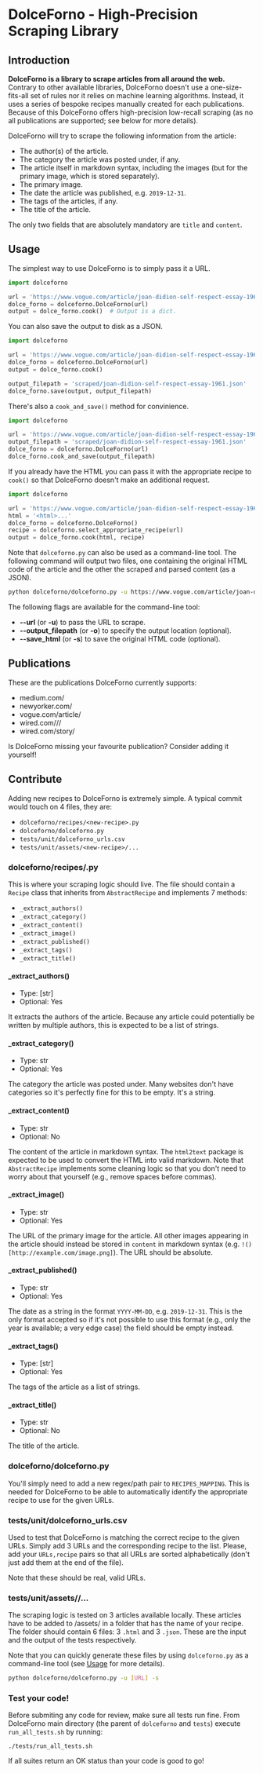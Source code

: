 # DolceForno - High-Precision Scraping Library

## Introduction

**DolceForno is a library to scrape articles from all around the web.** Contrary
to other available libraries, DolceForno doesn't use a one-size-fits-all
set of rules nor it relies on machine learning algorithms. Instead, it uses a
series of bespoke recipes manually created for each publications. Because of
this DolceForno offers high-precision low-recall scraping (as no all
publications are supported; see below for more details).

DolceForno will try to scrape the following information from the article:

- The author(s) of the article.
- The category the article was posted under, if any.
- The article itself in markdown syntax, including the images (but for the
primary image, which is stored separately).
- The primary image.
- The date the article was published, e.g. `2019-12-31`.
- The tags of the articles, if any.
- The title of the article.

The only two fields that are absolutely mandatory are `title` and `content`.

## Usage

The simplest way to use DolceForno is to simply pass it a URL.

```python
import dolceforno

url = 'https://www.vogue.com/article/joan-didion-self-respect-essay-1961'
dolce_forno = dolceforno.DolceForno(url)
output = dolce_forno.cook()  # Output is a dict.
```

You can also save the output to disk as a JSON.

```python
import dolceforno

url = 'https://www.vogue.com/article/joan-didion-self-respect-essay-1961'
dolce_forno = dolceforno.DolceForno(url)
output = dolce_forno.cook()

output_filepath = 'scraped/joan-didion-self-respect-essay-1961.json'
dolce_forno.save(output, output_filepath)
```

There's also a `cook_and_save()` method for convinience.

```python
import dolceforno

url = 'https://www.vogue.com/article/joan-didion-self-respect-essay-1961'
output_filepath = 'scraped/joan-didion-self-respect-essay-1961.json'
dolce_forno = dolceforno.DolceForno(url)
dolce_forno.cook_and_save(output_filepath)
```

If you already have the HTML you can pass it with the appropriate recipe to
`cook()` so that DolceForno doesn't make an additional request.

```python
import dolceforno

url = 'https://www.vogue.com/article/joan-didion-self-respect-essay-1961'
html = '<html>...'
dolce_forno = dolceforno.DolceForno()
recipe = dolceforno.select_appropriate_recipe(url)
output = dolce_forno.cook(html, recipe)
```

Note that `dolceforno.py` can also be used as a command-line tool. The
following command will output two files, one containing the original HTML
code of the article and the other the scraped and parsed content (as a JSON).

```bash
python dolceforno/dolceforno.py -u https://www.vogue.com/article/joan-didion-self-respect-essay-1961 -s
```

The following flags are available for the command-line tool:

- **--url** (or **-u**) to pass the URL to scrape.
- **--output_filepath** (or **-o**) to specify the output location (optional).
- **--save_html** (or **-s**) to save the original HTML code (optional).

## Publications

These are the publications DolceForno currently supports:

- medium.com/
- newyorker.com/
- vogue.com/article/
- wired.com/<YYYY>/<MM>/
- wired.com/story/

Is DolceForno missing your favourite publication? Consider adding it yourself!

## Contribute

Adding new recipes to DolceForno is extremely simple. A typical commit
would touch on 4 files, they are:

- `dolceforno/recipes/<new-recipe>.py`
- `dolceforno/dolceforno.py`
- `tests/unit/dolceforno_urls.csv`
- `tests/unit/assets/<new-recipe>/...`

### dolceforno/recipes/<new-recipe>.py

This is where your scraping logic should live. The file should contain a
`Recipe` class that inherits from `AbstractRecipe` and implements 7 methods:

- `_extract_authors()`
- `_extract_category()`
- `_extract_content()`
- `_extract_image()`
- `_extract_published()`
- `_extract_tags()`
- `_extract_title()`

#### \_extract_authors()

- Type: [str]
- Optional: Yes

It extracts the authors of the article. Because any article could potentially
be written by multiple authors, this is expected to be a list of strings.

#### \_extract_category()

- Type: str
- Optional: Yes

The category the article was posted under. Many websites don't have categories
so it's perfectly fine for this to be empty. It's a string.

#### \_extract_content()

- Type: str
- Optional: No

The content of the article in markdown syntax. The `html2text` package
is expected to be used to convert the HTML into valid markdown. Note that
`AbstractRecipe` implements some cleaning logic so that you don't need to worry
about that yourself (e.g., remove spaces before commas).

#### \_extract_image()

- Type: str
- Optional: Yes

The URL of the primary image for the article. All other images appearing
in the article should instead be stored in `content` in markdown syntax
(e.g. `!()[http://example.com/image.png]`). The URL should be absolute.

#### \_extract_published()

- Type: str
- Optional: Yes

The date as a string in the format `YYYY-MM-DD`, e.g. `2019-12-31`. This is the
only format accepted so if it's not possible to use this format (e.g., only
the year is available; a very edge case) the field should be empty instead.

#### \_extract_tags()

- Type: [str]
- Optional: Yes

The tags of the article as a list of strings.

#### \_extract_title()

- Type: str
- Optional: No

The title of the article.

### dolceforno/dolceforno.py

You'll simply need to add a new regex/path pair to `RECIPES_MAPPING`. This is
needed for DolceForno to be able to automatically identify the appropriate
recipe to use for the given URLs.

### tests/unit/dolceforno_urls.csv

Used to test that DolceForno is matching the correct recipe to the given URLs.
Simply add 3 URLs and the corresponding recipe to the list. Please, add
your `URLs,recipe` pairs so that all URLs are sorted alphabetically (don't just
add them at the end of the file).

Note that these should be real, valid URLs.

### tests/unit/assets/<new-recipe>/...

The scraping logic is tested on 3 articles available locally. These articles
have to be added to /assets/ in a folder that has the name of your recipe. The
folder should contain 6 files: 3 `.html` and 3 `.json`. These are the input
and the output of the tests respectively.

Note that you can quickly generate these files by using `dolceforno.py` as
a command-line tool (see [Usage](#usage) for more details).

```bash
python dolceforno/dolceforno.py -u [URL] -s
```

### Test your code!

Before submiting any code for review, make sure all tests run fine. From
DolceForno main directory (the parent of `dolceforno` and `tests`) execute
`run_all_tests.sh` by running:

`./tests/run_all_tests.sh`

If all suites return an OK status than your code is good to go!
